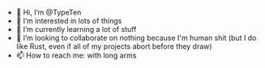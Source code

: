 - 👋 Hi, I’m @TypeTen
- 👀 I’m interested in lots of things
- 🌱 I’m currently learning a lot of stuff
- 💞️ I’m looking to collaborate on nothing because I'm human shit (but I do like Rust, even if all of my projects abort before they draw)
- 📫 How to reach me: with long arms
